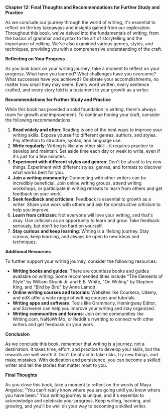<p><strong>Chapter 12: Final Thoughts and Recommendations for Further Study and Practice</strong></p>

<p>As we conclude our journey through the world of writing, it's essential to reflect on the key takeaways and insights gained from our exploration. Throughout this book, we've delved into the fundamentals of writing, from the basics of grammar and syntax to the art of storytelling and the importance of editing. We've also examined various genres, styles, and techniques, providing you with a comprehensive understanding of the craft.</p>

<p><strong>Reflecting on Your Progress</strong></p>

<p>As you look back on your writing journey, take a moment to reflect on your progress. What have you learned? What challenges have you overcome? What successes have you achieved? Celebrate your accomplishments, no matter how small they may seem. Every word written, every sentence crafted, and every story told is a testament to your growth as a writer.</p>

<p><strong>Recommendations for Further Study and Practice</strong></p>

<p>While this book has provided a solid foundation in writing, there's always room for growth and improvement. To continue honing your craft, consider the following recommendations:</p>

<ol>
<li><strong>Read widely and often</strong>: Reading is one of the best ways to improve your writing skills. Expose yourself to different genres, authors, and styles. Pay attention to structure, syntax, and language use.</li>
<li><strong>Write regularly</strong>: Writing is like any other skill – it requires practice to develop and maintain. Set aside time each day or week to write, even if it's just for a few minutes.</li>
<li><strong>Experiment with different styles and genres</strong>: Don't be afraid to try new things. Experiment with different styles, genres, and formats to discover what works best for you.</li>
<li><strong>Join a writing community</strong>: Connecting with other writers can be incredibly beneficial. Join online writing groups, attend writing workshops, or participate in writing retreats to learn from others and get feedback on your work.</li>
<li><strong>Seek feedback and criticism</strong>: Feedback is essential to growth as a writer. Share your work with others and ask for constructive criticism to help you improve.</li>
<li><strong>Learn from criticism</strong>: Not everyone will love your writing, and that's okay. Use criticism as an opportunity to learn and grow. Take feedback seriously, but don't be too hard on yourself.</li>
<li><strong>Stay curious and keep learning</strong>: Writing is a lifelong journey. Stay curious, keep learning, and always be open to new ideas and techniques.</li>
</ol>

<p><strong>Additional Resources</strong></p>

<p>To further support your writing journey, consider the following resources:</p>

<ul>
<li><strong>Writing books and guides</strong>: There are countless books and guides available on writing. Some recommended titles include "The Elements of Style" by William Strunk Jr. and E.B. White, "On Writing" by Stephen King, and "Bird by Bird" by Anne Lamott.</li>
<li><strong>Online writing courses and tutorials</strong>: Websites like Coursera, Udemy, and edX offer a wide range of writing courses and tutorials.</li>
<li><strong>Writing apps and software</strong>: Tools like Grammarly, Hemingway Editor, and Scrivener can help you improve your writing and stay organized.</li>
<li><strong>Writing communities and forums</strong>: Join online communities like Writing.com, NaNoWriMo, or Reddit's r/writing to connect with other writers and get feedback on your work.</li>
</ul>

<p><strong>Conclusion</strong></p>

<p>As we conclude this book, remember that writing is a journey, not a destination. It takes time, effort, and practice to develop your skills, but the rewards are well worth it. Don't be afraid to take risks, try new things, and make mistakes. With dedication and persistence, you can become a skilled writer and tell the stories that matter most to you.</p>

<p><strong>Final Thoughts</strong></p>

<p>As you close this book, take a moment to reflect on the words of Maya Angelou: "You can't really know where you are going until you know where you have been." Your writing journey is unique, and it's essential to acknowledge and celebrate your progress. Keep writing, learning, and growing, and you'll be well on your way to becoming a skilled writer.</p>
